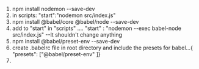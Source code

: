 1. npm install nodemon --save-dev
2. in scripts: "start":"nodemon src/index.js"
3. npm install @babel/core @babel/node --save-dev
4. add to "start" in "scripts" .... "start" : "nodemon --exec babel-node src/index.js" 
--It shouldn't change anything
5. npm install @babel/preset-env --save-dev 
6. create .babelrc file in root directory and include the presets for babel...{ "presets": ["@babel/preset-env" ]}
7. 